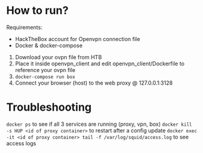 # How to run?

Requirements: 
- HackTheBox account for Openvpn connection file
- Docker & docker-compose

1. Download your ovpn file from HTB
2. Place it inside openvpn_client and edit openvpn_client/Dockerfile to reference your ovpn file
3. `docker-compose run box`
4. Connect your browser (host) to the web proxy @ 127.0.0.1:3128

# Troubleshooting

`docker ps` to see if all 3 services are running (proxy, vpn, box)
`docker kill -s HUP <id of proxy container>` to restart after a config update
`docker exec -it <id of proxy container> tail -f /var/log/squid/access.log` to see access logs

